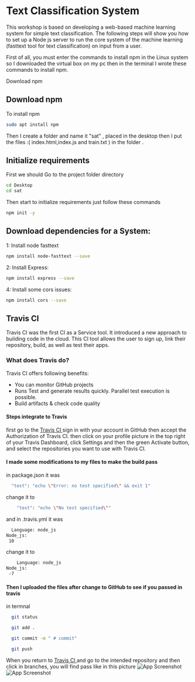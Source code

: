 
# Text Classification System 

This workshop is based on developing a web-based machine learning system for simple text 
classification. The following steps will show you how to set up a Node js server to run the core system of 
the machine learning (fasttext tool for text classification) on input from a user.

First of all, you must enter the commands to install npm in the Linux system
so I downloaded the virtual box on my pc then in the terminal I wrote these commands to install npm.

Download npm

## Download npm

 To install npm

```bash
sudo apt install npm

```
   Then I create a folder and name it "sat" , placed in the desktop then I put the files :( index.html,index.js and train.txt ) in the folder .
   
## Initialize requirements

First we should Go to the project folder directory

```bash
cd Desktop
cd sat
```
Then start to initialize requirements just follow these commands

```bash
npm init -y
```
## Download dependencies for a System:

1: Install node fasttext 

```bash
npm install node-fasttext --save
 ```

2: Install Express: 

```bash
npm install express --save
```


4: Install some cors issues:

```bash
npm install cors --save
```

## Travis CI 

Travis CI was the first CI as a Service tool. It introduced a new approach to building code in the cloud. This CI tool allows the user to sign up, link their repository, build, as well as test their apps.

### What does Travis do?
Travis CI offers following benefits:

* You can monitor GitHub projects
* Runs Test and generate results quickly. Parallel test execution is possible.
* Build artifacts & check code quality

#### Steps integrate to Travis

first go to the 
[Travis CI ](https://www.travis-ci.com/?_gl=1%2A1dvnqks%2A_ga%2ANjkwNzAwNzg5LjE2Mzk1OTQ0NzE.%2A_ga_XRYGSZFQ0P%2AMTYzOTU5NDQ3MC4xLjAuMTYzOTU5NDQ3MC42MA..) sign in with your account in GitHub
then accept the Authorization of Travis CI.
then click on your profile picture in the top right of your Travis Dashboard, click Settings and then the green Activate button, and select the repositories you want to use with Travis CI.
<br>
#### I made some modifications to my files to make the build pass

in package.json it was
```bash
  "test": "echo \"Error: no test specified\" && exit 1"
```
change it to
```bash
    "test": "echo \"No test specified\""
```
and in .travis.yml it was
```bash
  Language: node_js
Node_js: 
 10
```
change it to
```bash
    Language: node_js
Node_js: 
 -7
```
#### Then I uploaded the files after change to GitHub to see if you passed in travis
 in termnal
```bash
  git status
```
```bash
  git add .
```
```bash
  git commit -m " # commit"
```
```bash
  git push
```
When you return to [Travis CI ](https://www.travis-ci.com/?_gl=1%2A1dvnqks%2A_ga%2ANjkwNzAwNzg5LjE2Mzk1OTQ0NzE.%2A_ga_XRYGSZFQ0P%2AMTYzOTU5NDQ3MC4xLjAuMTYzOTU5NDQ3MC42MA..) and go to the intended repository and then click in branches, you will find pass like in this picture
![App Screenshot](https://d.top4top.io/p_2175e7z371.png)
![App Screenshot](https://b.top4top.io/p_2175il4ed1.png)
